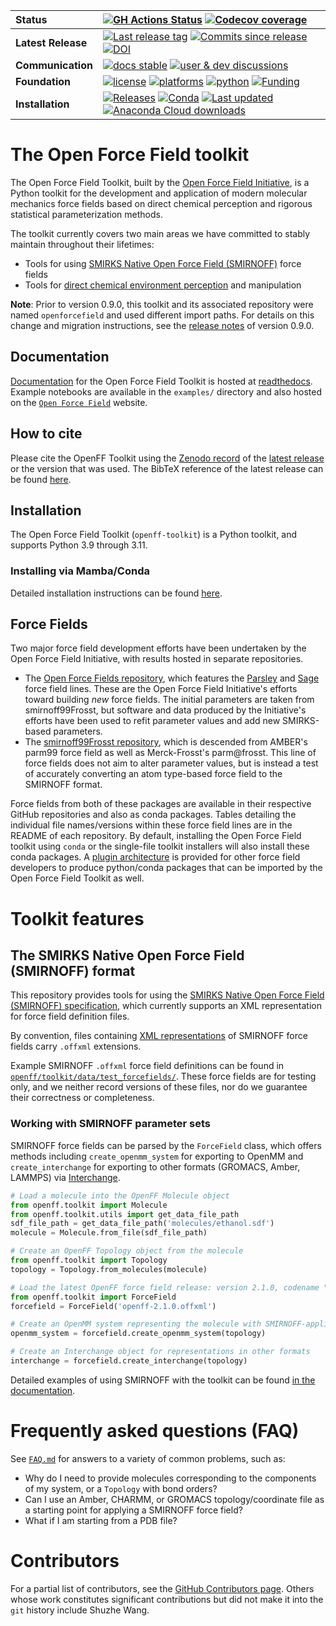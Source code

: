 | **Status** | [![GH Actions Status](https://github.com/openforcefield/openff-toolkit/workflows/CI/badge.svg)](https://github.com/openforcefield/openff-toolkit/actions?query=branch%3Amain+workflow%3ACI)  [![Codecov coverage](https://img.shields.io/codecov/c/github/openforcefield/openff-toolkit.svg?logo=Codecov&logoColor=white)](https://codecov.io/gh/openforcefield/openff-toolkit) |
| :------ |:------------------------------------------------------------------------------------------------------------------------------------------------------------------------------------------------------------------------------------------------------------------------------------------------------------------------------------------------------------------------------------------------------------------------------------------------------------------------------------------------------------------------------------------------------------------------------------|
| **Latest Release** | [![Last release tag](https://img.shields.io/github/release-pre/openforcefield/openff-toolkit.svg)](https://github.com/openforcefield/openff-toolkit/releases)  [![Commits since release](https://img.shields.io/github/commits-since/openforcefield/openff-toolkit/0.16.9.svg)](https://github.com/openforcefield/openff-toolkit/releases/tag/0.16.9)[![DOI](https://zenodo.org/badge/DOI/10.5281/zenodo.15306573.svg)](https://doi.org/10.5281/zenodo.15306573)
| **Communication** | [![docs stable](https://img.shields.io/badge/docs-stable-5077AB.svg?logo=read%20the%20docs)](https://open-forcefield-toolkit.readthedocs.io/) [![user & dev discussions](https://img.shields.io/badge/user%20%26%20dev%20discussions-GitHub-red?logo=github)](https://github.com/openforcefield/discussions/discussions) |
| **Foundation** | [![license](https://img.shields.io/github/license/openforcefield/openff-toolkit.svg)](https://opensource.org/licenses/MIT) [![platforms](https://img.shields.io/badge/Platforms-Linux%2C%20MacOS-orange.svg)](https://open-forcefield-toolkit.readthedocs.io/en/stable/installation.html) [![python](https://img.shields.io/badge/python-3.11%2C%203.12%2C%203.13-blue.svg)](https://open-forcefield-toolkit.readthedocs.io/en/stable/installation.html) [![Funding](https://img.shields.io/badge/Funding-Open%20Force%20Field%20Consortium-brightgreen.svg)](http://openforcefield.org)        |
| **Installation** | [![Releases](https://img.shields.io/badge/obtain-latest-green.svg)](https://github.com/openforcefield/openff-toolkit/releases) [![Conda](https://img.shields.io/conda/v/conda-forge/openff-toolkit.svg)](https://anaconda.org/conda-forge/openff-toolkit) [![Last updated](https://anaconda.org/conda-forge/openff-toolkit/badges/latest_release_relative_date.svg)](https://anaconda.org/conda-forge/openff-toolkit) [![Anaconda Cloud downloads](https://anaconda.org/conda-forge/openff-toolkit/badges/downloads.svg)](https://anaconda.org/conda-forge/openff-toolkit)          |

# The Open Force Field toolkit

The Open Force Field Toolkit, built by the [Open Force Field Initiative](http://openforcefield.org), is a Python toolkit for the development and application of modern molecular mechanics force fields based on direct chemical perception and rigorous statistical parameterization methods.

The toolkit currently covers two main areas we have committed to stably maintain throughout their lifetimes:
* Tools for using [SMIRKS Native Open Force Field (SMIRNOFF)](https://openforcefield.github.io/standards/standards/smirnoff/) force fields
* Tools for [direct chemical environment perception](https://dx.doi.org/10.1021/acs.jctc.8b00640) and manipulation

**Note**: Prior to version 0.9.0, this toolkit and its associated repository were named `openforcefield` and used different import paths. For details on this change and migration instructions, see the [release notes](https://open-forcefield-toolkit.readthedocs.io/en/stable/releasehistory.html#namespace-migration) of version 0.9.0.

## Documentation

[Documentation](https://open-forcefield-toolkit.readthedocs.io/en/stable/) for the Open Force Field Toolkit is hosted at [readthedocs](https://open-forcefield-toolkit.readthedocs.io/en/stable). Example notebooks are available in the `examples/` directory and also hosted on the [`Open Force Field`](https://docs.openforcefield.org/en/latest/examples.html) website.

## How to cite

Please cite the OpenFF Toolkit using the [Zenodo record](https://zenodo.org/record/13886754) of the [latest release](https://zenodo.org/record/13886754) or the version that was used. The BibTeX reference of the latest release can be found [here](https://zenodo.org/records/13886754/export/bibtex).

## Installation

The Open Force Field Toolkit (`openff-toolkit`) is a Python toolkit, and supports Python 3.9 through 3.11.

### Installing via Mamba/Conda

Detailed installation instructions can be found [here](https://open-forcefield-toolkit.readthedocs.io/en/stable/installation.html).

## Force Fields

Two major force field development efforts have been undertaken by the Open Force Field Initiative, with results hosted in separate repositories.

* The [Open Force Fields repository](https://github.com/openforcefield/openff-forcefields/), which features the [Parsley](https://openforcefield.org/community/news/general/introducing-openforcefield-1.0/) and [Sage](https://openforcefield.org/community/news/general/sage2.0.0-release/) force field lines. These are the Open Force Field Initiative's efforts toward building _new_ force fields. The initial parameters are taken from smirnoff99Frosst, but software and data produced by the Initiative's efforts have been used to refit parameter values and add new SMIRKS-based parameters.
* The [smirnoff99Frosst repository](https://github.com/openforcefield/smirnoff99Frosst/), which is descended from AMBER's parm99 force field as well as Merck-Frosst's parm@frosst. This line of force fields does not aim to alter parameter values, but is instead a test of accurately converting an atom type-based force field to the SMIRNOFF format.

Force fields from both of these packages are available in their respective GitHub repositories and also as conda packages. Tables detailing the individual file names/versions within these force field lines are in the README of each repository. By default, installing the Open Force Field toolkit using `conda` or the single-file toolkit installers will also install these conda packages. A [plugin architecture](https://github.com/openforcefield/openff-toolkit/blob/main/FAQ.md#how-can-i-distribute-my-own-force-fields-in-smirnoff-format) is provided for other force field developers to produce python/conda packages that can be imported by the Open Force Field Toolkit as well.

# Toolkit features

## The SMIRKS Native Open Force Field (SMIRNOFF) format

This repository provides tools for using the [SMIRKS Native Open Force Field (SMIRNOFF) specification](https://openforcefield.github.io/standards/standards/smirnoff/), which currently supports an XML representation for force field definition files.

By convention, files containing [XML representations](https://en.wikipedia.org/wiki/XML) of SMIRNOFF force fields carry `.offxml` extensions.

Example SMIRNOFF `.offxml` force field definitions can be found in [`openff/toolkit/data/test_forcefields/`](https://github.com/openforcefield/openff-toolkit/tree/main/openff/toolkit/data/test_forcefields). These force fields are for testing only, and we neither record versions of these files, nor do we guarantee their correctness or completeness.

### Working with SMIRNOFF parameter sets

SMIRNOFF force fields can be parsed by the `ForceField` class, which offers methods including `create_openmm_system` for exporting to OpenMM and `create_interchange` for exporting to other formats (GROMACS, Amber, LAMMPS) via [Interchange](https://docs.openforcefield.org/projects/interchange).

```python
# Load a molecule into the OpenFF Molecule object
from openff.toolkit import Molecule
from openff.toolkit.utils import get_data_file_path
sdf_file_path = get_data_file_path('molecules/ethanol.sdf')
molecule = Molecule.from_file(sdf_file_path)

# Create an OpenFF Topology object from the molecule
from openff.toolkit import Topology
topology = Topology.from_molecules(molecule)

# Load the latest OpenFF force field release: version 2.1.0, codename "Sage"
from openff.toolkit import ForceField
forcefield = ForceField('openff-2.1.0.offxml')

# Create an OpenMM system representing the molecule with SMIRNOFF-applied parameters
openmm_system = forcefield.create_openmm_system(topology)

# Create an Interchange object for representations in other formats
interchange = forcefield.create_interchange(topology)
```

Detailed examples of using SMIRNOFF with the toolkit can be found [in the documentation](https://open-forcefield-toolkit.readthedocs.io/en/stable/examples.html).

# Frequently asked questions (FAQ)

See [`FAQ.md`](FAQ.md) for answers to a variety of common problems, such as:
* Why do I need to provide molecules corresponding to the components of my system, or a `Topology` with bond orders?
* Can I use an Amber, CHARMM, or GROMACS topology/coordinate file as a starting point for applying a SMIRNOFF force field?
* What if I am starting from a PDB file?

# Contributors

For a partial list of contributors, see the [GitHub Contributors page](https://github.com/openforcefield/openff-toolkit/graphs/contributors). Others whose work constitutes significant contributions but did not make it into the `git` history include Shuzhe Wang.
